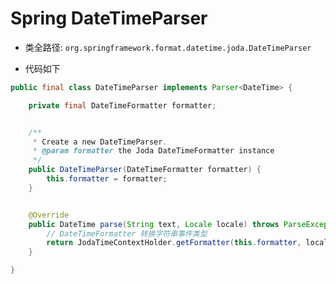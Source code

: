 # Spring DateTimeParser
- 类全路径: `org.springframework.format.datetime.joda.DateTimeParser`

- 代码如下
    
```java
public final class DateTimeParser implements Parser<DateTime> {

	private final DateTimeFormatter formatter;


	/**
	 * Create a new DateTimeParser.
	 * @param formatter the Joda DateTimeFormatter instance
	 */
	public DateTimeParser(DateTimeFormatter formatter) {
		this.formatter = formatter;
	}


	@Override
	public DateTime parse(String text, Locale locale) throws ParseException {
		// DateTimeFormatter 转换字符串事件类型
		return JodaTimeContextHolder.getFormatter(this.formatter, locale).parseDateTime(text);
	}

}

```